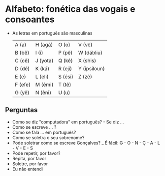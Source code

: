 # Alfabeto: fonética das vogais e consoantes

* As letras em português são masculinas

  |         |          |         |              |
  | --      | --       | --      | --           |
  | A (a)   | H (agá)  | O (o)   | V (vê)       |
  | B (bê)  | I (i)    | P (pê)  | W (dábliu)   |
  | C (cê)  | J (yota) | Q (kê)  | X (shis)     |
  | D (dê)  | K (ká)   | R (eji) | Y (ipsiloun) |
  | E (e)   | L (eli)  | S (ési) | Z (zê)       |
  | F (efe) | M (êmi)  | T (tê)  |              |
  | G (yê)  | N (êni)  | U (u)   |              |

## Perguntas

* Como se diz "computadora" em português? - Se diz ...
* Como se escreve ... ?
* Como se fala ... em português?
* Como se soletra o seu sobrenome?
* Pode soletrar como se escreve Gonçalves? _ É fácil: G - O - N - Ç - A - L - V - E - S
* Pode repetir, por favor?
* Repita, por favor
* Soletre, por favor
* Eu não entendi
